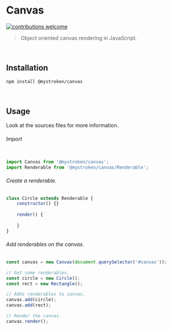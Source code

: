 # Canvas

[![contributions welcome](https://img.shields.io/badge/contributions-welcome-brightgreen.svg?style=flat)](https://github.com/mystroken/s/issues)

> Object oriented canvas rendering in JavaScript.

<br>

## Installation

```bash
npm install @mystroken/canvas
```

<br>

## Usage

Look at the sources files for more information.

###### Import

```javascript

import Canvas from '@mystroken/canvas';
import Renderable from '@mystroken/canvas/Renderable'; 
```

###### Create a renderable.

```javascript
class Circle extends Renderable {
    constructor() {}
    
    render() {
        
    }
}
```

###### Add renderables on the canvas.

```javascript
const canvas = new Canvas(document.querySelector('#canvas'));

// Get some renderables.
const circle = new Circle();
const rect = new Rectangle();

// Adds renderables to canvas.
canvas.add(circle);
canvas.add(rect);

// Render the canvas.
canvas.render();
```


